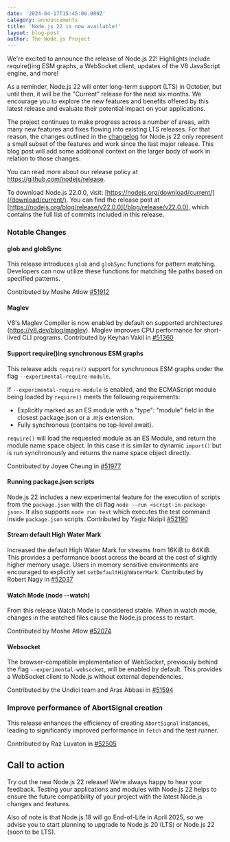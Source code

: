 ```yaml
---
date: '2024-04-17T15:45:00.000Z'
category: announcements
title: 'Node.js 22 is now available!'
layout: blog-post
author: The Node.js Project
---
```


We're excited to announce the release of Node.js 22!
Highlights include require()ing ESM graphs, a WebSocket client, updates of the V8 JavaScript engine, and more!

As a reminder, Node.js 22 will enter long-term support (LTS) in October, but until then, it will be the "Current" release for the next six months.
We encourage you to explore the new features and benefits offered by this latest release and evaluate their potential impact on your applications.

The project continues to make progress across a number of areas, with many new features and fixes flowing into existing LTS releases.
For that reason, the changes outlined in the [changelog][CHANGELOG] for Node.js 22 only represent a small subset of the features and
work since the last major release. This blog post will add some additional context on the larger body of work in relation to those changes.

You can read more about our release policy at <https://github.com/nodejs/release>.

To download Node.js 22.0.0, visit: [https://nodejs.org/download/current/](/download/current/). You can find the release post at [https://nodejs.org/blog/release/v22.0.0](/blog/release/v22.0.0),
which contains the full list of commits included in this release.

### Notable Changes

#### glob and globSync

This release introduces `glob` and `globSync` functions for pattern matching.
Developers can now utilize these functions for matching file paths based on specified patterns.

Contributed by Moshe Atlow [#51912](https://github.com/nodejs/node/pull/51912)

#### Maglev

V8's Maglev Compiler is now enabled by default on supported architectures (<https://v8.dev/blog/maglev>).
Maglev improves CPU performance for short-lived CLI programs.
Contributed by Keyhan Vakil in [#51360](https://github.com/nodejs/node/pull/51360)

#### Support require()ing synchronous ESM graphs

This release adds `require()` support for synchronous ESM graphs under
the flag `--experimental-require-module`.

If `--experimental-require-module` is enabled, and the ECMAScript
module being loaded by `require()` meets the following requirements:

- Explicitly marked as an ES module with a "type": "module" field in the closest package.json or a .mjs extension.
- Fully synchronous (contains no top-level await).

`require()` will load the requested module as an ES Module, and return
the module name space object. In this case it is similar to dynamic
`import()` but is run synchronously and returns the name space object
directly.

Contributed by Joyee Cheung in [#51977](https://github.com/nodejs/node/pull/51977)

#### Running package.json scripts

Node.js 22 includes a new experimental feature for the execution of scripts from the `package.json` with the cli flag `node --run <script-in-package-json>`.
It also supports `node run test` which executes the test command inside `package.json` scripts.
Contributed by Yagiz Nizipli [#52190](https://github.com/nodejs/node/pull/52190)

#### Stream default High Water Mark

Increased the default High Water Mark for streams from 16KiB to 64KiB.
This provides a performance boost across the board at the cost of slightly higher memory usage.
Users in memory sensitive environments are encouraged to explicitly set `setDefaultHighWaterMark`.
Contributed by Robert Nagy in [#52037](https://github.com/nodejs/node/pull/52037)

#### Watch Mode (node --watch)

From this release Watch Mode is considered stable.
When in watch mode, changes in the watched files cause the Node.js process to restart.

Contributed by Moshe Atlow [#52074](https://github.com/nodejs/node/pull/52074)

#### Websocket

The browser-compatible implementation of WebSocket, previously behind the flag `--experimental-websocket`, will be enabled by default.
This provides a WebSocket client to Node.js without external dependencies.

Contributed by the Undici team and Aras Abbasi in [#51594](https://github.com/nodejs/node/pull/51594)

### Improve performance of AbortSignal creation

This release enhances the efficiency of creating `AbortSignal` instances, leading to significantly improved performance in `fetch` and the test runner.

Contributed by Raz Luvaton in [#52505](https://github.com/nodejs/node/pull/52505)

## Call to action

Try out the new Node.js 22 release! We’re always happy to hear your feedback. Testing your applications and modules with Node.js 22 helps to ensure the future compatibility of your project with the latest Node.js changes and features.

Also of note is that Node.js 18 will go End-of-Life in April 2025, so we advise you to start planning to upgrade to Node.js 20 (LTS) or Node.js 22 (soon to be LTS).

[CHANGELOG]: https://github.com/nodejs/node/releases/tag/v22.0.0
